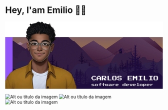 # Hey, I'am Emilio 🌽👋
![Alt ou título da imagem](./assets/cover.png)

![Alt ou título da imagem](https://img.shields.io/badge/TikTok-000000?style=for-the-badge&logo=tiktok&logoColor=white)
![Alt ou título da imagem](https://img.shields.io/badge/YouTube-FF0000?style=for-the-badge&logo=youtube&logoColor=white)
![Alt ou título da imagem](https://img.shields.io/badge/Gmail-D14836?style=for-the-badge&logo=gmail&logoColor=white)
